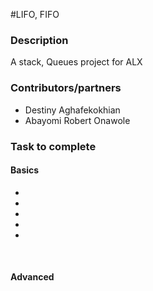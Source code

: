 #LIFO, FIFO
### Description
A stack, Queues project for ALX <br />

### Contributors/partners
- Destiny Aghafekokhian
- Abayomi Robert Onawole


### Task to complete
#### Basics
-
-
-
-
-
<br />

#### Advanced
